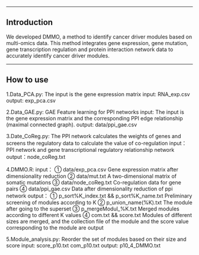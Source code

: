 -------------------------------------
Introduction
--------------------------------------
We developed DMMO, a method to identify cancer driver modules based on multi-omics data. This method integrates gene expression, gene mutation, gene transcription regulation and protein interaction network data to accurately identify cancer driver modules.

--------------------------------------
How to use
--------------------------------------
1.Data_PCA.py: The input is the gene expression matrix 
input:
RNA_exp.csv 
output: 
exp_pca.csv

2.Data_GAE.py: GAE Feature learning for PPI networks
input: The input is the gene expression matrix and the corresponding PPI edge relationship (maximal connected graph).
output: data/ppi_gae.csv

3.Date_CoReg.py: The PPI network calculates the weights of genes and screens the regulatory data to calculate the value of co-regulation
input：PPI network and gene transcriptional regulatory relationship network
output：node_coReg.txt

4.DMMO.R:
input：
① data/exp_pca.csv  Gene expression matrix after dimensionality reduction
② data/mut.txt   A two-dimensional matrix of somatic mutations
③ data/node_coReg.txt   Co-regulation data for gene pairs
④ data/ppi_gae.csv  Data after dimensionality reduction of ppi network
output：
① p_sort%K_index.txt && p_sort%K_name.txt Preliminary screening of modules according to K
② p_union_name(%K).txt The module after going to the superset
③ p_mergeModul_%K.txt  Merged modules according to different K values
④ com.txt && score.txt  Modules of different sizes are merged, and the collection file of the module and the score value corresponding to the module are output

5.Module_analysis.py: Reorder the set of modules based on their size and score
input: score_p10.txt com_p10.txt
output: p10_4_DMMO.txt

